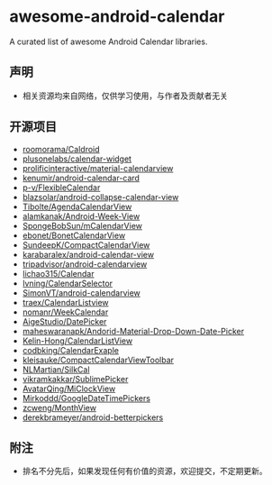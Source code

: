 # awesome-android-calendar
A curated list of awesome Android Calendar libraries.

## 声明

- 相关资源均来自网络，仅供学习使用，与作者及贡献者无关

## 开源项目
- [roomorama/Caldroid](https://github.com/roomorama/Caldroid)
- [plusonelabs/calendar-widget](https://github.com/plusonelabs/calendar-widget)
- [prolificinteractive/material-calendarview](https://github.com/prolificinteractive/material-calendarview)
- [kenumir/android-calendar-card](https://github.com/kenumir/android-calendar-card)
- [p-v/FlexibleCalendar](https://github.com/p-v/FlexibleCalendar)
- [blazsolar/android-collapse-calendar-view](https://github.com/blazsolar/android-collapse-calendar-view)
- [Tibolte/AgendaCalendarView](https://github.com/Tibolte/AgendaCalendarView)
- [alamkanak/Android-Week-View](https://github.com/alamkanak/Android-Week-View)
- [SpongeBobSun/mCalendarView](https://github.com/SpongeBobSun/mCalendarView)
- [ebonet/BonetCalendarView](https://github.com/ebonet/BonetCalendarView)
- [SundeepK/CompactCalendarView](https://github.com/SundeepK/CompactCalendarView)
- [karabaralex/android-calendar-view](https://github.com/karabaralex/android-calendar-view)
- [tripadvisor/android-calendarview](https://github.com/tripadvisor/android-calendarview)
- [lichao315/Calendar](https://github.com/lichao315/Calendar)
- [lvning/CalendarSelector](https://github.com/lvning/CalendarSelector)
- [SimonVT/android-calendarview](https://github.com/SimonVT/android-calendarview)
- [traex/CalendarListview](https://github.com/traex/CalendarListview)
- [nomanr/WeekCalendar](https://github.com/nomanr/WeekCalendar)
- [AigeStudio/DatePicker](https://github.com/AigeStudio/DatePicker)
- [maheswaranapk/Andorid-Material-Drop-Down-Date-Picker](https://github.com/maheswaranapk/Andorid-Material-Drop-Down-Date-Picker)
- [Kelin-Hong/CalendarListView](https://github.com/Kelin-Hong/CalendarListView)
- [codbking/CalendarExaple](https://github.com/codbking/CalendarExaple)
- [kleisauke/CompactCalendarViewToolbar](https://github.com/kleisauke/CompactCalendarViewToolbar)
- [NLMartian/SilkCal](https://github.com/NLMartian/SilkCal)
- [vikramkakkar/SublimePicker](https://github.com/vikramkakkar/SublimePicker)
- [AvatarQing/MiClockView](https://github.com/AvatarQing/MiClockView)
- [Mirkoddd/GoogleDateTimePickers](https://github.com/Mirkoddd/GoogleDateTimePickers)
- [zcweng/MonthView](https://github.com/zcweng/MonthView)
- [derekbrameyer/android-betterpickers](https://github.com/derekbrameyer/android-betterpickers)

## 附注

- 排名不分先后，如果发现任何有价值的资源，欢迎提交，不定期更新。

